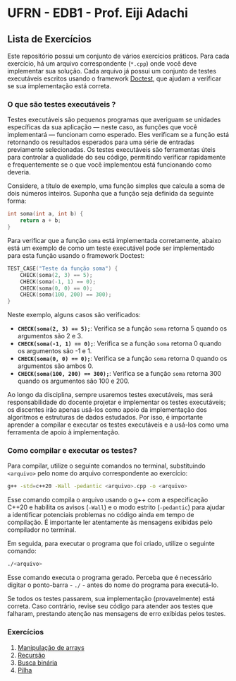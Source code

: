 # UFRN - EDB1 - Prof. Eiji Adachi

## Lista de Exercícios

Este repositório possui um conjunto de vários exercícios práticos. Para cada exercício, há um arquivo correspondente (`*.cpp`) onde você deve implementar sua solução. Cada arquivo já possui um conjunto de testes executáveis escritos usando o framework [Doctest](https://github.com/doctest/doctest), que ajudam a verificar se sua implementação está correta.

### O que são testes executáveis ?

Testes executáveis são pequenos programas que averiguam se unidades específicas da sua aplicação — neste caso, as funções que você implementará — funcionam como esperado. Eles verificam se a função está retornando os resultados esperados para uma série de entradas previamente selecionadas. Os testes executáveis são ferramentas úteis para controlar a qualidade do seu código, permitindo verificar rapidamente e frequentemente se o que você implementou está funcionando como deveria.

Considere, a título de exemplo, uma função simples que calcula a soma de dois números inteiros. Suponha que a função seja definida da seguinte forma:

```cpp
int soma(int a, int b) {
    return a + b;
}
```

Para verificar que a função `soma` está implementada corretamente, abaixo está um exemplo de como um teste executável pode ser implementado para esta função usando o framework Doctest:

```cpp
TEST_CASE("Teste da função soma") {
    CHECK(soma(2, 3) == 5); 
    CHECK(soma(-1, 1) == 0);
    CHECK(soma(0, 0) == 0); 
    CHECK(soma(100, 200) == 300); 
}
```

Neste exemplo, alguns casos são verificados:
- **`CHECK(soma(2, 3) == 5);`**: Verifica se a função `soma` retorna 5 quando os argumentos são 2 e 3.
- **`CHECK(soma(-1, 1) == 0);`**: Verifica se a função `soma` retorna 0 quando os argumentos são -1 e 1.
- **`CHECK(soma(0, 0) == 0);`**: Verifica se a função `soma` retorna 0 quando os argumentos são ambos 0.
- **`CHECK(soma(100, 200) == 300);`**: Verifica se a função `soma` retorna 300 quando os argumentos são 100 e 200.

Ao longo da disciplina, sempre usaremos testes executáveis, mas será responsabilidade do docente projetar e implementar os testes executáveis; os discentes irão apenas usá-los como apoio da implementação dos algoritmos e estruturas de dados estudados. Por isso, é importante aprender a compilar e executar os testes executáveis e a usá-los como uma ferramenta de apoio à implementação.

### Como compilar e executar os testes?

Para compilar, utilize o seguinte comandos no terminal, substituindo `<arquivo>` pelo nome do arquivo correspondente ao exercício:

```bash
g++ -std=c++20 -Wall -pedantic <arquivo>.cpp -o <arquivo> 
```

Esse comando compila o arquivo usando o g++ com a especificação C++20 e habilita os avisos (`-Wall`) e o modo estrito (`-pedantic`) para ajudar a identificar potenciais problemas no código ainda em tempo de compilação. É importante ler atentamente às mensagens exibidas pelo compilador no terminal. 

Em seguida, para executar o programa que foi criado, utilize o seguinte comando:

```bash
./<arquivo>
```

Esse comando executa o programa gerado. Perceba que é necessário digitar o ponto-barra - ``./`` - antes do nome do programa para executá-lo.

Se todos os testes passarem, sua implementação (provavelmente) está correta. Caso contrário, revise seu código para atender aos testes que falharam, prestando atenção nas mensagens de erro exibidas pelos testes.

<div style="page-break-after: always;"></div>

### Exercícios

1. [Manipulação de arrays](./array/Enunciado.md)
2. [Recursão](./recursao/Enunciado.md)
3. [Busca binária](./busca-binaria/Enunciado.md)
4. [Pilha](./pilha/Enunciado.md)